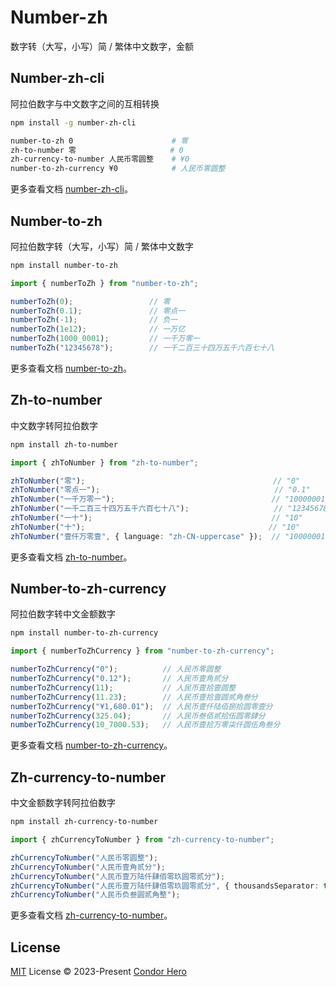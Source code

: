 # Number-zh

数字转（大写，小写）简 / 繁体中文数字，金额

## Number-zh-cli

阿拉伯数字与中文数字之间的互相转换

```bash
npm install -g number-zh-cli
```

```bash
number-to-zh 0                      # 零
zh-to-number 零                     # 0
zh-currency-to-number 人民币零圆整    # ¥0
number-to-zh-currency ¥0            # 人民币零圆整
```

更多查看文档 [number-zh-cli](https://github.com/condorheroblog/number-zh/tree/main/packages/cli)。

## Number-to-zh

阿拉伯数字转（大写，小写）简 / 繁体中文数字

```bash
npm install number-to-zh
```

```ts
import { numberToZh } from "number-to-zh";

numberToZh(0);                 // 零
numberToZh(0.1);               // 零点一
numberToZh(-1);                // 负一
numberToZh(1e12);              // 一万亿
numberToZh(1000_0001);         // 一千万零一
numberToZh("12345678");        // 一千二百三十四万五千六百七十八
```

更多查看文档 [number-to-zh](https://github.com/condorheroblog/number-zh/tree/main/packages/number-to-zh)。

## Zh-to-number

中文数字转阿拉伯数字

```bash
npm install zh-to-number
```

```ts
import { zhToNumber } from "zh-to-number";

zhToNumber("零");                                          // "0"
zhToNumber("零点一");                                       // "0.1"
zhToNumber("一千万零一");                                   // "10000001"
zhToNumber("一千二百三十四万五千六百七十八");                   // "12345678"
zhToNumber("一十");                                        // "10"
zhToNumber("十");                                         // "10"
zhToNumber("壹仟万零壹", { language: "zh-CN-uppercase" });  // "10000001"
```

更多查看文档 [zh-to-number](https://github.com/condorheroblog/number-zh/tree/main/packages/zh-to-number)。

## Number-to-zh-currency

阿拉伯数字转中文金额数字

```bash
npm install number-to-zh-currency
```

```ts
import { numberToZhCurrency } from "number-to-zh-currency";

numberToZhCurrency("0");          // 人民币零圆整
numberToZhCurrency("0.12");       // 人民币壹角贰分
numberToZhCurrency(11);           // 人民币壹拾壹圆整
numberToZhCurrency(11.23);        // 人民币壹拾壹圆贰角叁分
numberToZhCurrency("¥1,680.01");  // 人民币壹仟陆佰捌拾圆零壹分
numberToZhCurrency(325.04);       // 人民币叁佰贰拾伍圆零肆分
numberToZhCurrency(10_7000.53);   // 人民币壹拾万零柒仟圆伍角叁分
```

更多查看文档 [number-to-zh-currency](https://github.com/condorheroblog/number-zh/tree/main/packages/number-to-zh-currency)。

## Zh-currency-to-number

中文金额数字转阿拉伯数字

```bash
npm install zh-currency-to-number
```

```ts
import { zhCurrencyToNumber } from "zh-currency-to-number";

zhCurrencyToNumber("人民币零圆整");                                              // "¥0"
zhCurrencyToNumber("人民币壹角贰分");                                            // "¥0.12"
zhCurrencyToNumber("人民币壹万陆仟肆佰零玖圆零贰分");                               // "¥16409.02"
zhCurrencyToNumber("人民币壹万陆仟肆佰零玖圆零贰分", { thousandsSeparator: true }); // "¥16,409.02"
zhCurrencyToNumber("人民币负叁圆贰角整");                                         // "¥-3.2"
```

更多查看文档 [zh-currency-to-number](https://github.com/condorheroblog/number-zh/tree/main/packages/zh-currency-to-number)。

## License

[MIT](https://github.com/condorheroblog/number-zh/blob/main/LICENSE) License © 2023-Present [Condor Hero](https://github.com/condorheroblog)
